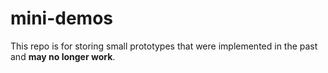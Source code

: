 # mini-demos

This repo is for storing small prototypes that were implemented in the past and **may no longer work**.
